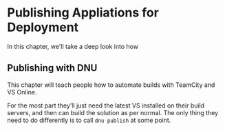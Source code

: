 # Publishing Appliations for Deployment

In this chapter, we'll take a deep look into how 

## Publishing with DNU



This chapter will teach people how to automate builds with TeamCity and VS Online. 

For the most part they'll just need the latest VS installed on their build servers, and then can build the solution as per normal. The only thing they need to do differently is to call `dnu publish` at some point. 
